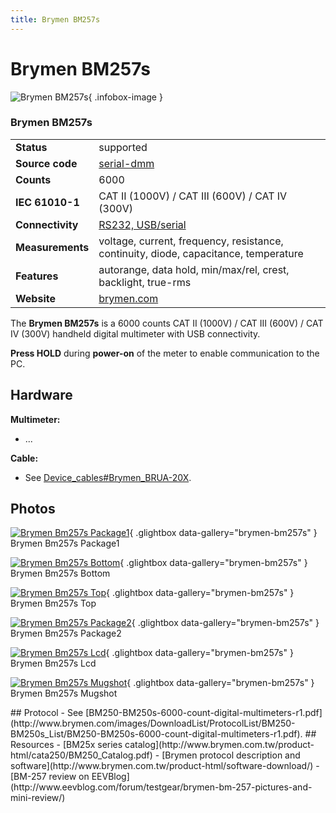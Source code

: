```yaml
---
title: Brymen BM257s
---
```


# Brymen BM257s

<div class="infobox" markdown>

![Brymen BM257s](./img/Brymen_bm257s_package1.jpg){ .infobox-image }

### Brymen BM257s

| | |
|---|---|
| **Status** | supported |
| **Source code** | [serial-dmm](https://github.com/OpenTraceLab/OpenTraceCapture/tree/main/src/hardware/serial-dmm) |
| **Counts** | 6000 |
| **IEC 61010-1** | CAT II (1000V) / CAT III (600V) / CAT IV (300V) |
| **Connectivity** | [RS232, USB/serial](https://sigrok.org/wiki/Device_cables#Brymen_BRUA-20X) |
| **Measurements** | voltage, current, frequency, resistance, continuity, diode, capacitance, temperature |
| **Features** | autorange, data hold, min/max/rel, crest, backlight, true-rms |
| **Website** | [brymen.com](http://www.brymen.com/product-html/cata250/Bm250s.htm) |

</div>

The **Brymen BM257s** is a 6000 counts CAT II (1000V) / CAT III (600V) / CAT IV (300V) handheld digital multimeter with USB connectivity.

**Press HOLD** during **power-on** of the meter to enable communication to the PC.

## Hardware

**Multimeter:**

- ...

**Cable:**

- See [Device_cables#Brymen_BRUA-20X](https://sigrok.org/wiki/Device_cables#Brymen_BRUA-20X).

## Photos

<div class="photo-grid" markdown>

[![Brymen Bm257s Package1](./img/Brymen_bm257s_package1.jpg)](./img/Brymen_bm257s_package1.jpg "Brymen Bm257s Package1"){ .glightbox data-gallery="brymen-bm257s" }
<span class="caption">Brymen Bm257s Package1</span>

[![Brymen Bm257s Bottom](./img/Brymen_bm257s_bottom.jpg)](./img/Brymen_bm257s_bottom.jpg "Brymen Bm257s Bottom"){ .glightbox data-gallery="brymen-bm257s" }
<span class="caption">Brymen Bm257s Bottom</span>

[![Brymen Bm257s Top](./img/Brymen_bm257s_top.jpg)](./img/Brymen_bm257s_top.jpg "Brymen Bm257s Top"){ .glightbox data-gallery="brymen-bm257s" }
<span class="caption">Brymen Bm257s Top</span>

[![Brymen Bm257s Package2](./img/Brymen_bm257s_package2.jpg)](./img/Brymen_bm257s_package2.jpg "Brymen Bm257s Package2"){ .glightbox data-gallery="brymen-bm257s" }
<span class="caption">Brymen Bm257s Package2</span>

[![Brymen Bm257s Lcd](./img/Brymen_bm257s_lcd.jpg)](./img/Brymen_bm257s_lcd.jpg "Brymen Bm257s Lcd"){ .glightbox data-gallery="brymen-bm257s" }
<span class="caption">Brymen Bm257s Lcd</span>

[![Brymen Bm257s Mugshot](./img/Brymen_bm257s_mugshot.jpg)](./img/Brymen_bm257s_mugshot.png "Brymen Bm257s Mugshot"){ .glightbox data-gallery="brymen-bm257s" }
<span class="caption">Brymen Bm257s Mugshot</span>

</div>
## Protocol
- See [BM250-BM250s-6000-count-digital-multimeters-r1.pdf](http://www.brymen.com/images/DownloadList/ProtocolList/BM250-BM250s_List/BM250-BM250s-6000-count-digital-multimeters-r1.pdf).
## Resources
- [BM25x series catalog](http://www.brymen.com.tw/product-html/cata250/BM250_Catalog.pdf)
- [Brymen protocol description and software](http://www.brymen.com.tw/product-html/software-download/)
- [BM-257 review on EEVBlog](http://www.eevblog.com/forum/testgear/brymen-bm-257-pictures-and-mini-review/)

